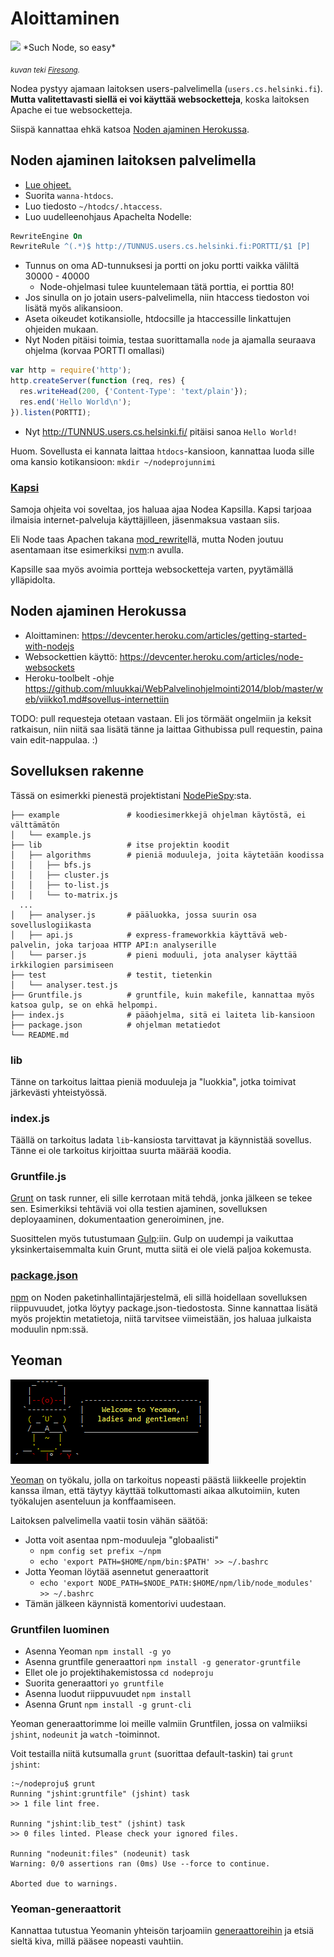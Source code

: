 # Aloittaminen

<img src="http://serveri.tulilaulu.net/merkit/doge.png" width=200 />
*Such Node, so easy*

<sub>*kuvan teki [Firesong](http://tulilaulu.net/).*</sub>

Nodea pystyy ajamaan laitoksen users-palvelimella (`users.cs.helsinki.fi`). **Mutta valitettavasti siellä ei voi käyttää websocketteja**, koska laitoksen Apache ei tue websocketteja.

Siispä kannattaa ehkä katsoa [Noden ajaminen Herokussa](#noden-ajaminen-herokussa).

## Noden ajaminen laitoksen palvelimella

 * [Lue ohjeet.](http://users.cs.helsinki.fi/README.users.cs.helsinki.fi.txt)
 * Suorita `wanna-htdocs`.
 * Luo tiedosto `~/htodcs/.htaccess`.
 * Luo uudelleenohjaus Apachelta Nodelle:

```apache
RewriteEngine On
RewriteRule ^(.*)$ http://TUNNUS.users.cs.helsinki.fi:PORTTI/$1 [P]
```

 * Tunnus on oma AD-tunnuksesi ja portti on joku portti vaikka väliltä 30000 - 40000
   * Node-ohjelmasi tulee kuuntelemaan tätä porttia, ei porttia 80!
 * Jos sinulla on jo jotain users-palvelimella, niin htaccess tiedoston voi lisätä myös alikansioon.
 * Aseta oikeudet kotikansiolle, htdocsille ja htaccessille linkattujen ohjeiden mukaan.
 * Nyt Noden pitäisi toimia, testaa suorittamalla `node` ja ajamalla seuraava ohjelma (korvaa PORTTI omallasi)

```javascript
var http = require('http');
http.createServer(function (req, res) {
  res.writeHead(200, {'Content-Type': 'text/plain'});
  res.end('Hello World\n');
}).listen(PORTTI);
```

 * Nyt http://TUNNUS.users.cs.helsinki.fi/ pitäisi sanoa `Hello World!`

Huom. Sovellusta ei kannata laittaa `htdocs`-kansioon, kannattaa luoda sille oma kansio kotikansioon: `mkdir ~/nodeprojunnimi`

### [Kapsi](http://www.kapsi.fi/)

Samoja ohjeita voi soveltaa, jos haluaa ajaa Nodea Kapsilla. Kapsi tarjoaa ilmaisia internet-palveluja käyttäjilleen, jäsenmaksua vastaan siis.

Eli Node taas Apachen takana [mod_rewrite](http://www.kapsi.fi/ohjeet/mod_rewrite.html#proxy)llä, mutta Noden joutuu asentamaan itse esimerkiksi [nvm](https://github.com/creationix/nvm):n avulla.

Kapsille saa myös avoimia portteja websocketteja varten, pyytämällä ylläpidolta.

## Noden ajaminen Herokussa

 * Aloittaminen: https://devcenter.heroku.com/articles/getting-started-with-nodejs
 * Websockettien käyttö: https://devcenter.heroku.com/articles/node-websockets
 * Heroku-toolbelt -ohje https://github.com/mluukkai/WebPalvelinohjelmointi2014/blob/master/web/viikko1.md#sovellus-internettiin

TODO: pull requesteja otetaan vastaan. Eli jos törmäät ongelmiin ja keksit ratkaisun, niin niitä saa lisätä tänne ja laittaa Githubissa pull requestin, paina vain edit-nappulaa. :)

## Sovelluksen rakenne

Tässä on esimerkki pienestä projektistani [NodePieSpy](https://github.com/tuhoojabotti/NodePieSpy):sta.

```
├── example               # koodiesimerkkejä ohjelman käytöstä, ei välttämätön
│   └── example.js
├── lib                   # itse projektin koodit
│   ├── algorithms        # pieniä moduuleja, joita käytetään koodissa
│   │   ├── bfs.js
│   │   ├── cluster.js
│   │   ├── to-list.js
│   │   └── to-matrix.js
  ...
│   ├── analyser.js       # pääluokka, jossa suurin osa sovelluslogiikasta
│   ├── api.js            # express-frameworkkia käyttävä web-palvelin, joka tarjoaa HTTP API:n analyserille
│   └── parser.js         # pieni moduuli, jota analyser käyttää irkkilogien parsimiseen
├── test                  # testit, tietenkin
│   └── analyser.test.js
├── Gruntfile.js          # gruntfile, kuin makefile, kannattaa myös katsoa gulp, se on ehkä helpompi.
├── index.js              # pääohjelma, sitä ei laiteta lib-kansioon
├── package.json          # ohjelman metatiedot
└── README.md
```

### lib

Tänne on tarkoitus laittaa pieniä moduuleja ja "luokkia", jotka toimivat järkevästi yhteistyössä.

### index.js

Täällä on tarkoitus ladata `lib`-kansiosta tarvittavat ja käynnistää sovellus. Tänne ei ole tarkoitus kirjoittaa suurta määrää koodia.

### Gruntfile.js

[Grunt](http://gruntjs.com/getting-started) on task runner, eli sille kerrotaan mitä tehdä, jonka jälkeen se tekee sen. Esimerkiksi tehtäviä voi olla testien ajaminen, sovelluksen deployaaminen, dokumentaation generoiminen, jne.

Suosittelen myös tutustumaan [Gulp](https://github.com/gulpjs/gulp/blob/master/docs/getting-started.md#getting-started):iin. Gulp on uudempi ja vaikuttaa yksinkertaisemmalta kuin Grunt, mutta siitä ei ole vielä paljoa kokemusta.

### [package.json](http://package.json.nodejitsu.com/)

[npm](https://www.npmjs.org/) on Noden paketinhallintajärjestelmä, eli sillä hoidellaan sovelluksen riippuvuudet, jotka löytyy package.json-tiedostosta. Sinne kannattaa lisätä myös projektin metatietoja, niitä tarvitsee viimeistään, jos haluaa julkaista moduulin npm:ssä.

## Yeoman

![yeoman](../media/yeoman.png)

[Yeoman](http://yeoman.io/) on työkalu, jolla on tarkoitus nopeasti päästä liikkeelle projektin kanssa ilman, että täytyy käyttää tolkuttomasti aikaa alkutoimiin, kuten työkalujen asenteluun ja konffaamiseen.

Laitoksen palvelimella vaatii tosin vähän säätöä:
 * Jotta voit asentaa npm-moduuleja "globaalisti"
   * `npm config set prefix ~/npm`
   * `echo 'export PATH=$HOME/npm/bin:$PATH' >> ~/.bashrc`
 * Jotta Yeoman löytää asennetut generaattorit
   * `echo 'export NODE_PATH=$NODE_PATH:$HOME/npm/lib/node_modules' >> ~/.bashrc`
 * Tämän jälkeen käynnistä komentorivi uudestaan.

### Gruntfilen luominen

 * Asenna Yeoman `npm install -g yo`
 * Asenna gruntfile generaattori `npm install -g generator-gruntfile`
 * Ellet ole jo projektihakemistossa `cd nodeproju`
 * Suorita generaattori `yo gruntfile`
 * Asenna luodut riippuvuudet `npm install`
 * Asenna Grunt `npm install -g grunt-cli`

Yeoman generaattorimme loi meille valmiin Gruntfilen, jossa on valmiiksi `jshint`, `nodeunit` ja `watch` -toiminnot.

Voit testailla niitä kutsumalla `grunt` (suorittaa default-taskin) tai `grunt jshint`:
```
:~/nodeproju$ grunt
Running "jshint:gruntfile" (jshint) task
>> 1 file lint free.

Running "jshint:lib_test" (jshint) task
>> 0 files linted. Please check your ignored files.

Running "nodeunit:files" (nodeunit) task
Warning: 0/0 assertions ran (0ms) Use --force to continue.

Aborted due to warnings.
```

### Yeoman-generaattorit

Kannattaa tutustua Yeomanin yhteisön tarjoamiin [generaattoreihin](http://yeoman.io/community-generators.html) ja etsiä sieltä kiva, millä pääsee nopeasti vauhtiin.



